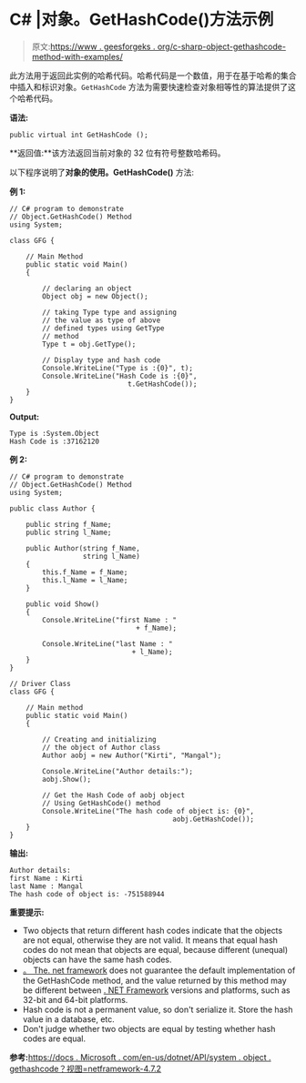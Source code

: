 # C# |对象。GetHashCode()方法示例

> 原文:[https://www . geesforgeks . org/c-sharp-object-gethashcode-method-with-examples/](https://www.geeksforgeeks.org/c-sharp-object-gethashcode-method-with-examples/)

此方法用于返回此实例的哈希代码。哈希代码是一个数值，用于在基于哈希的集合中插入和标识对象。`GetHashCode` 方法为需要快速检查对象相等性的算法提供了这个哈希代码。

**语法:**

```
public virtual int GetHashCode ();
```

**返回值:**该方法返回当前对象的 32 位有符号整数哈希码。

以下程序说明了**对象的使用。GetHashCode()** 方法:

**例 1:**

```
// C# program to demonstrate
// Object.GetHashCode() Method
using System;

class GFG {

    // Main Method
    public static void Main()
    {

        // declaring an object
        Object obj = new Object();

        // taking Type type and assigning
        // the value as type of above
        // defined types using GetType
        // method
        Type t = obj.GetType();

        // Display type and hash code
        Console.WriteLine("Type is :{0}", t);
        Console.WriteLine("Hash Code is :{0}",
                             t.GetHashCode());
    }
}
```

**Output:**

```
Type is :System.Object
Hash Code is :37162120

```

**例 2:**

```
// C# program to demonstrate
// Object.GetHashCode() Method
using System;

public class Author {

    public string f_Name;
    public string l_Name;

    public Author(string f_Name, 
                  string l_Name)
    {
        this.f_Name = f_Name;
        this.l_Name = l_Name;
    }

    public void Show()
    {
        Console.WriteLine("first Name : "
                               + f_Name);

        Console.WriteLine("last Name : " 
                              + l_Name);
    }
}

// Driver Class
class GFG {

    // Main method
    public static void Main()
    {

        // Creating and initializing 
        // the object of Author class
        Author aobj = new Author("Kirti", "Mangal");

        Console.WriteLine("Author details:");
        aobj.Show();

        // Get the Hash Code of aobj object
        // Using GetHashCode() method
        Console.WriteLine("The hash code of object is: {0}",
                                        aobj.GetHashCode());
    }
}
```

**输出:**

```
Author details:
first Name : Kirti
last Name : Mangal
The hash code of object is: -751588944

```

**重要提示:**

*   Two objects that return different hash codes indicate that the objects are not equal, otherwise they are not valid. It means that equal hash codes do not mean that objects are equal, because different (unequal) objects can have the same hash codes.
*   [。 The. net framework](https://www.geeksforgeeks.org/introduction-to-net-framework/) does not guarantee the default implementation of the GetHashCode method, and the value returned by this method may be different between [. NET Framework](https://www.geeksforgeeks.org/introduction-to-net-framework/) versions and platforms, such as 32-bit and 64-bit platforms.
*   Hash code is not a permanent value, so don't serialize it. Store the hash value in a database, etc.
*   Don't judge whether two objects are equal by testing whether hash codes are equal.

**参考:**[https://docs . Microsoft . com/en-us/dotnet/API/system . object . gethashcode？视图=netframework-4.7.2](https://docs.microsoft.com/en-us/dotnet/api/system.object.gethashcode?view=netframework-4.7.2)